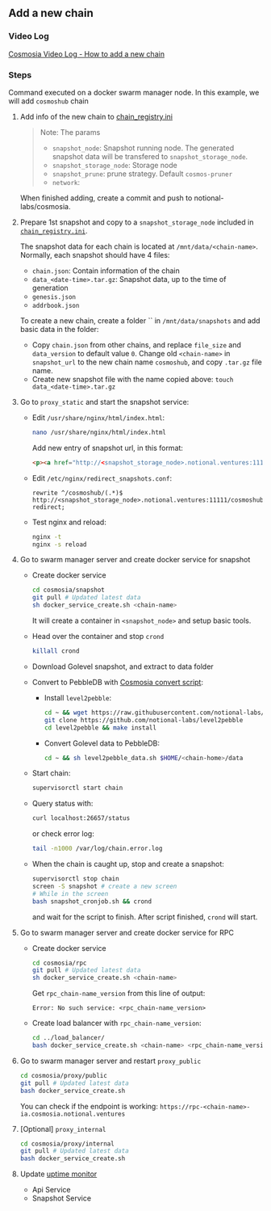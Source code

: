 ## Add a new chain

### Video Log

[Cosmosia Video Log - How to add a new chain](https://www.youtube.com/embed/AXyyAp6op7E ':include :type=iframe width=100% height=400px')


### Steps

Command executed on a docker swarm manager node. In this example, we will add `cosmoshub` chain

1. Add info of the new chain to [chain_registry.ini](../data/chain_registry.ini)

   > Note: The params
   > - `snapshot_node`: Snapshot running node. The generated snapshot data will be transfered to `snapshot_storage_node`.
   > - `snapshot_storage_node`: Storage node 
   > - `snapshot_prune`: prune strategy. Default `cosmos-pruner`
   > - `network`: 

   When finished adding, create a commit and push to notional-labs/cosmosia.

2. Prepare 1st snapshot and copy to a `snapshot_storage_node` included in [`chain_registry.ini`](https://github.com/notional-labs/cosmosia/blob/main/data/chain_registry.ini#L8). 
   
   The snapshot data for each chain is located at `/mnt/data/<chain-name>`. Normally, each snapshot should have 4 files:
   
    - `chain.json`: Contain information of the chain
    - `data_<date-time>.tar.gz`: Snapshot data, up to the time of generation
    - `genesis.json`
    - `addrbook.json`

   To create a new chain, create a folder `` in `/mnt/data/snapshots` and add basic data in the folder:
    - Copy `chain.json` from other chains, and replace `file_size` and `data_version` to default value `0`. Change old `<chain-name>` in `snapshot_url` to the new chain name `cosmoshub`, and copy `.tar.gz` file name.
    - Create new snapshot file with the name copied above: `touch data_<date-time>.tar.gz`
   
3. Go to `proxy_static` and start the snapshot service:

   - Edit `/usr/share/nginx/html/index.html`:
      ```bash
      nano /usr/share/nginx/html/index.html
      ```
      Add new entry of snapshot url, in this format:
      ```html
      <p><a href="http://<snapshot_storage_node>.notional.ventures:11111/cosmoshub/">cosmoshub</a></p>
      ```
   - Edit `/etc/nginx/redirect_snapshots.conf`:
      ```
      rewrite ^/cosmoshub/(.*)$ http://<snapshot_storage_node>.notional.ventures:11111/cosmoshub/$1$is_args$args redirect;
      ```
   - Test nginx and reload:
      ```bash
      nginx -t
      nginx -s reload
      ```
4. Go to swarm manager server and create docker service for snapshot
   - Create docker service
      ```bash
      cd cosmosia/snapshot
      git pull # Updated latest data
      sh docker_service_create.sh <chain-name>
      ```
      It will create a container in `<snapshot_node>` and setup basic tools. 

   - Head over the container and stop `crond`
      ```bash
      killall crond
      ```
   - Download Golevel snapshot, and extract to data folder
   - Convert to PebbleDB with [Cosmosia convert script](https://raw.githubusercontent.com/notional-labs/cosmosia/main/snapshot/scripts/level2pebble_data.sh):
      - Install `level2pebble`:
         ```bash
         cd ~ && wget https://raw.githubusercontent.com/notional-labs/cosmosia/main/snapshot/scripts/level2pebble_data.sh
         git clone https://github.com/notional-labs/level2pebble
         cd level2pebble && make install
         ```
      - Convert Golevel data to PebbleDB:
         ```bash
         cd ~ && sh level2pebble_data.sh $HOME/<chain-home>/data
         ```
   - Start chain:
      ```bash
      supervisorctl start chain
      ```
   - Query status with:
      ```bash
      curl localhost:26657/status
      ```
      or check error log:
      ```bash
      tail -n1000 /var/log/chain.error.log
      ```
   - When the chain is caught up, stop and create a snapshot:
      ```bash
      supervisorctl stop chain
      screen -S snapshot # create a new screen
      # While in the screen
      bash snapshot_cronjob.sh && crond
      ```
      and wait for the script to finish. After script finished, `crond` will start.

5. Go to swarm manager server and create docker service for RPC
   - Create docker service
      ```bash
      cd cosmosia/rpc
      git pull # Updated latest data
      sh docker_service_create.sh <chain-name>
      ```
      Get `rpc_chain-name_version` from this line of output:
      ```
      Error: No such service: <rpc_chain-name_version>
      ```
   - Create load balancer with `rpc_chain-name_version`:
      ```bash
      cd ../load_balancer/
      bash docker_service_create.sh <chain-name> <rpc_chain-name_version>
      ```
      <!-- Get `lb_chain-name` from this line of output: -->
      <!-- ``` -->
      <!-- Error: No such service: <lb_chain-name> -->
      <!-- ``` -->
   <!-- - Depend on how many nodes we want to run, we can define it in `docs/service_placement.md` -->

   
6. Go to swarm manager server and restart `proxy_public`
   ```bash
   cd cosmosia/proxy/public
   git pull # Updated latest data
   bash docker_service_create.sh
   ```
   You can check if the endpoint is working: `https://rpc-<chain-name>-ia.cosmosia.notional.ventures`

7. [Optional] `proxy_internal`
   ```bash
   cd cosmosia/proxy/internal
   git pull # Updated latest data
   bash docker_service_create.sh
   ```
8. Update [uptime monitor](https://status.notional.ventures/status/cosmosia)

      - Api Service
      - Snapshot Service